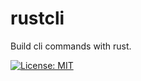 # rustcli
Build cli commands with rust.

[![License: MIT](https://img.shields.io/badge/License-MIT-green.svg)](https://opensource.org/licenses/MIT)

